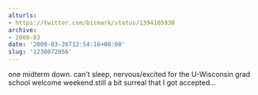 ```yaml
---
alturls:
- https://twitter.com/bismark/status/1394105930
archive:
- 2009-03
date: '2009-03-26T12:54:16+00:00'
slug: '1238072056'
---
```


one midterm down. can't sleep, nervous/excited for the U-Wisconsin grad school welcome weekend.still a bit surreal that I got accepted...

